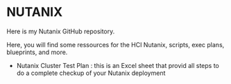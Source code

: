 # NUTANIX

Here is my Nutanix GitHub repository. 

Here, you will find some ressources for the HCI Nutanix, scripts, exec plans, blueprints, and more.

- Nutanix Cluster Test Plan : this is an Excel sheet that provid all steps to do a complete checkup of your Nutanix deployment
